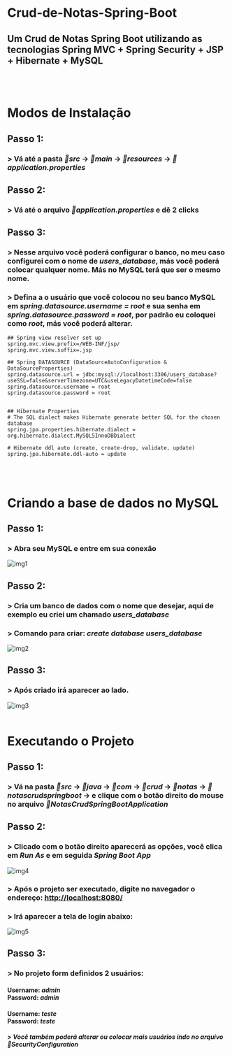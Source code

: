 # Crud-de-Notas-Spring-Boot
## Um Crud de Notas Spring Boot utilizando as tecnologias Spring MVC + Spring Security + JSP + Hibernate + MySQL
<br/>
<br/>

# Modos de Instalação
## Passo 1:
### > Vá até a pasta *📂src* -> *📂main* -> *📂resources* -> *📄application.properties*

## Passo 2:
### > Vá até o arquivo *📄application.properties* e dê 2 clicks 

## Passo 3:
### > Nesse arquivo você poderá configurar o banco, no meu caso configurei com o nome de *users_database*, más você poderá colocar qualquer nome. Más no MySQL terá que ser o mesmo nome. 
### > Defina a o usuário que você colocou no seu banco MySQL em *spring.datasource.username = root* e sua senha em *spring.datasource.password = root*, por padrão eu coloquei como *root*, más você poderá alterar.

```
## Spring view resolver set up
spring.mvc.view.prefix=/WEB-INF/jsp/
spring.mvc.view.suffix=.jsp

## Spring DATASOURCE (DataSourceAutoConfiguration & DataSourceProperties)
spring.datasource.url = jdbc:mysql://localhost:3306/users_database?useSSL=false&serverTimezone=UTC&useLegacyDatetimeCode=false
spring.datasource.username = root
spring.datasource.password = root


## Hibernate Properties
# The SQL dialect makes Hibernate generate better SQL for the chosen database
spring.jpa.properties.hibernate.dialect = org.hibernate.dialect.MySQL5InnoDBDialect

# Hibernate ddl auto (create, create-drop, validate, update)
spring.jpa.hibernate.ddl-auto = update
```
<br/><br/>

# Criando a base de dados no MySQL
## Passo 1: 
### > Abra seu MySQL e entre em sua conexão
![img1](https://firebasestorage.googleapis.com/v0/b/testeslab-c72db.appspot.com/o/imagensTeste%2F1.PNG?alt=media&token=f7b05c6f-e987-405b-a634-3bde9beb9310)
<br/>
## Passo 2: 
### > Cria um banco de dados com o nome que desejar, aqui de exemplo eu criei um chamado *users_database*
### > Comando para criar: *create database users_database*
![img2](https://firebasestorage.googleapis.com/v0/b/testeslab-c72db.appspot.com/o/imagensTeste%2F2.PNG?alt=media&token=a27028df-6a9e-4e8a-ae16-3940b8440d69)
<br/>
## Passo 3: 
### > Após criado irá aparecer ao lado.
![img3](https://firebasestorage.googleapis.com/v0/b/testeslab-c72db.appspot.com/o/imagensTeste%2F3.PNG?alt=media&token=86be6495-df85-42df-a8d7-3ba158d76b6f)
<br/><br/>

# Executando o Projeto
## Passo 1: 
### > Vá na pasta *📂src* -> *📂java* -> *📂com* -> *📂crud* -> *📂notas* -> *📂notascrudspringboot* -> e clique com o botão direito do mouse no arquivo *📄NotasCrudSpringBootApplication* 

## Passo 2:
### > Clicado com o botão direito aparecerá as opções, você clica em *Run As* e em seguida *Spring Boot App*
![img4](https://firebasestorage.googleapis.com/v0/b/testeslab-c72db.appspot.com/o/imagensTeste%2F4.PNG?alt=media&token=bf53f955-ce13-47c9-9efd-4c9eb1593724)

### > Após o projeto ser executado, digite no navegador o endereço:  <http://localhost:8080/>
### > Irá aparecer a tela de login abaixo:
![img5](https://firebasestorage.googleapis.com/v0/b/testeslab-c72db.appspot.com/o/imagensTeste%2F5.PNG?alt=media&token=7d0e31f5-6489-4659-8ab6-af4595eb32fb)

## Passo 3: 
### > No projeto form definidos 2 usuários:
#### Username: *admin* <br/> Password: *admin*
#### Username: *teste* <br/> Password: *teste*

##### > Você também poderá alterar ou colocar mais usuários indo no arquivo *📄SecurityConfiguration*

